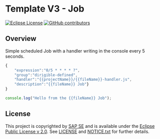 # Template V3 - Job

[![Eclipse License](http://img.shields.io/badge/license-Eclipse-brightgreen.svg)](LICENSE)
[![GitHub contributors](https://img.shields.io/github/contributors/dirigiblelabs/template-v3-job.svg)](https://github.com/dirigiblelabs/template-v3-job/graphs/contributors)


## Overview

Simple scheduled Job with a handler writing in the console every 5 seconds.
```javascript
{
	"expression":"0/5 * * * * ?",
	"group":"dirigible-defined",
	"handler":"{{projectName}}/{{fileName}}-handler.js",
	"description":"{{fileName}} Job"}
}
```

```javascript
console.log("Hello from the {{fileName}} Job");
```

## License

This project is copyrighted by [SAP SE](http://www.sap.com/) and is available under the [Eclipse Public License v 2.0](https://www.eclipse.org/legal/epl-v20.html). See [LICENSE](LICENSE) and [NOTICE.txt](NOTICE.txt) for further details.

